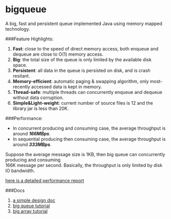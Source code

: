 bigqueue
========

A big, fast and persistent queue implemented Java using memory mapped technology.

###Feature Highlights:  
1. **Fast**: close to the speed of direct memory access, both enqueue and dequeue are close to O(1) memory access.  
2. **Big**: the total size of the queue is only limited by the available disk space.  
3. **Persistent**: all data in the queue is persisted on disk, and is crash resitant.  
4. **Memory-efficient**: automatic paging & swapping algorithm, only most-recently accessed data is kept in memory.  
5. **Thread-safe**: multiple threads can concurrently enqueue and dequeue without data corruption.  
6. **Simple&Light-weight**: current number of source files is 12 and the library jar is less than 20K.

###Performance:
* In concurrent producing and consuming case, the average throughput is around ***166MBps***.
* In sequential producing then consuming case, the average throughput is around ***333MBps***.

Suppose the average message size is 1KB, then big queue can concurrently producing and consuming  
166K message per second. Basically, the throughput is only limited by disk IO bandwidth.

[here is a detailed performance report](https://github.com/bulldog2011/bigqueue/wiki/Performance-Test-Report)


###Docs

1. [a simple design doc](http://bulldog2011.github.com/blog/2013/01/23/big-queue-design/)
2. [big queue tutorial](http://bulldog2011.github.com/blog/2013/01/24/big-queue-tutorial/)
3. [big array tutorial](http://bulldog2011.github.com/blog/2013/01/24/big-array-tutorial/)

